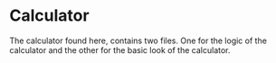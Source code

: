 # Calculator

The calculator found here, contains two files. One for the logic of the calculator and the other for the basic look of the calculator.



